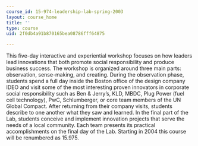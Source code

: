 ```yaml
---
course_id: 15-974-leadership-lab-spring-2003
layout: course_home
title: ''
type: course
uid: 2f0db4a91b870165bea08786fff64875

---
```

This five-day interactive and experiential workshop focuses on how leaders lead innovations that both promote social responsibility and produce business success. The workshop is organized around three main parts: observation, sense-making, and creating. During the observation phase, students spend a full day inside the Boston office of the design company IDEO and visit some of the most interesting proven innovators in corporate social responsibility such as Ben & Jerry’s, KLD, MBDC, Plug Power (fuel cell technology), PwC, Schlumberger, or core team members of the UN Global Compact. After returning from their company visits, students describe to one another what they saw and learned. In the final part of the Lab, students conceive and implement innovation projects that serve the needs of a local community. Each team presents its practical accomplishments on the final day of the Lab. Starting in 2004 this course will be renumbered as 15.975.
